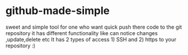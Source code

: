 # github-made-simple
sweet and simple tool for one who want quick push there code to the git repository it has different functionality like can  notice changes ,update,delete etc It has 2 types of access  1) SSH and 2) https to your repository :) 
